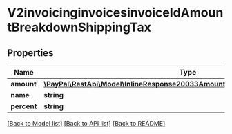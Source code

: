# V2invoicinginvoicesinvoiceIdAmountBreakdownShippingTax

## Properties
Name | Type | Description | Notes
------------ | ------------- | ------------- | -------------
**amount** | [**\PayPal\RestApi\Model\InlineResponse20033AmountBreakdownShippingTaxAmount**](InlineResponse20033AmountBreakdownShippingTaxAmount.md) |  | [optional] 
**name** | **string** |  | [optional] 
**percent** | **string** |  | [optional] 

[[Back to Model list]](../README.md#documentation-for-models) [[Back to API list]](../README.md#documentation-for-api-endpoints) [[Back to README]](../README.md)



